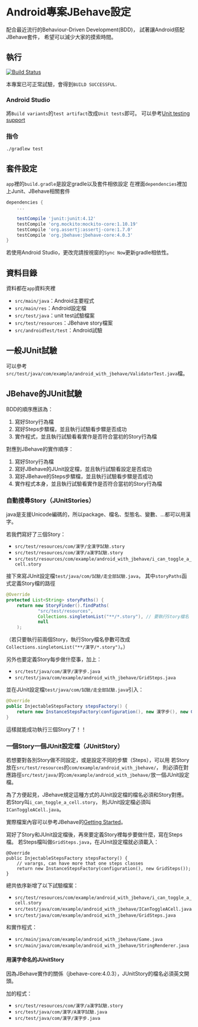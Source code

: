# Android專案JBehave設定

配合最近流行的Behaviour-Driven Development(BDD)，
試著讓Android搭配JBehave套件，
希望可以減少大家的摸索時間。


## 執行

[![Build Status](https://travis-ci.org/sih4sing5hong5/Android_with_JBehave.svg)](https://travis-ci.org/sih4sing5hong5/Android_with_JBehave)

本專案已可正常試驗，會得到`BUILD SUCCESSFUL`.

### Android Studio
將`Build variants`的`test artifact`改成`Unit tests`即可。
可以參考[Unit testing support](http://tools.android.com/tech-docs/unit-testing-support)

### 指令
`./gradlew test`

## 套件設定
`app`裡的`build.gradle`是設定gradle以及套件相依設定
在裡面`dependencies`裡加上Junit、JBehave相關套件
```groovy
dependencies {
    ...

    testCompile 'junit:junit:4.12'
    testCompile 'org.mockito:mockito-core:1.10.19'
    testCompile 'org.assertj:assertj-core:1.7.0'
    testCompile 'org.jbehave:jbehave-core:4.0.3'
}
```
若使用Android Studio，更改完請按視窗的`Sync Now`更新gradle相依性。

## 資料目錄
資料都在`app`資料夾裡

* `src/main/java`：Android主要程式
* `src/main/res`：Android設定檔
* `src/test/java`：unit test試驗檔案
* `src/test/resources`：JBehave story檔案
* `src/androidTest/test`：Android試驗

## 一般JUnit試驗
可以參考`src/test/java/com/example/android_with_jbehave/ValidatorTest.java`檔。

## JBehave的JUnit試驗
BDD的順序應該為：

1. 寫好Story行為檔
2. 寫好Steps步驟檔，並且執行試驗看步驟是否成功
3. 實作程式，並且執行試驗看看實作是否符合當初的Story行為檔

對應到JBehave的實作順序：

1. 寫好Story行為檔
2. 寫好JBehave的JUnit設定檔，並且執行試驗看設定是否成功
3. 寫好JBehave的Steps步驟檔，並且執行試驗看步驟是否成功
4. 實作程式本身，並且執行試驗看實作是否符合當初的Story行為檔

### 自動搜尋Story（JUnitStories）
java是支援Unicode編碼的，所以package、檔名、型態名、變數、…都可以用漢字。

若我們寫好了三個Story：

* `src/test/resources/com/漢字/全漢字試驗.story`
* `src/test/resources/com/漢字/a漢字試驗.story`
* `src/test/resources/com/example/android_with_jbehave/i_can_toggle_a_cell.story`

接下來寫JUnit設定檔`test/java/com/試驗/走全部試驗.java`，
其中`storyPaths`函式定義Story檔的路徑
```java
@Override
protected List<String> storyPaths() {
    return new StoryFinder().findPaths(
            "src/test/resources",
            Collections.singletonList("**/*.story"), // 要執行Story檔名
            null
    );
```
（若只要執行前兩個Story，執行Story檔名參數可改成`Collections.singletonList("**/漢字/*.story")`。）

另外也要定義Story每步做什麼事，加上：
* `src/test/java/com/漢字/漢字步.java`
* `src/test/java/com/example/android_with_jbehave/GridSteps.java`

並在JUnit設定檔`test/java/com/試驗/走全部試驗.java`引入：
```java
@Override
public InjectableStepsFactory stepsFactory() {
    return new InstanceStepsFactory(configuration(), new 漢字步(), new GridSteps());
}
```
這樣就能成功執行三個Story了！！

### 一個Story一個JUnit設定檔（JUnitStory）
若想要對各別Story做不同設定，或是設定不同的步驟（Steps），可以用
若Story放在`src/test/resources`的`com/example/android_with_jbehave/`，
則必須在對應路徑`src/test/java/`的`com/example/android_with_jbehave/`放一個JUnit設定檔。

為了方便起見，JBehave規定這種方式的JUnit設定檔的檔名必須和Story對應。
若Story叫`i_can_toggle_a_cell.story`，
則JUnit設定檔必須叫`ICanToggleACell.java`。

實際檔案內容可以參考JBehave的[Getting Started](http://jbehave.org/reference/stable/getting-started.html)。

寫好了Story和JUnit設定檔後，再來要定義Story裡每步要做什麼，寫在Steps檔。
若Steps檔叫做`GridSteps.java`，在JUnit設定檔就必須載入：
```
@Override
public InjectableStepsFactory stepsFactory() {
    // varargs, can have more that one steps classes
    return new InstanceStepsFactory(configuration(), new GridSteps());
}
```

總共依序新增了以下試驗檔案：

* `src/test/resources/com/example/android_with_jbehave/i_can_toggle_a_cell.story`
* `src/test/java/com/example/android_with_jbehave/ICanToggleACell.java`
* `src/test/java/com/example/android_with_jbehave/GridSteps.java`

和實作程式：

* `src/main/java/com/example/android_with_jbehave/Game.java`
* `src/main/java/com/example/android_with_jbehave/StringRenderer.java`

#### 用漢字命名的JUnitStory
因為JBehave實作的關係（jbehave-core:4.0.3），JUnitStory的檔名必須英文開頭。

加的程式：
* `src/test/resources/com/漢字/a漢字試驗.story`
* `src/test/java/com/漢字/A漢字試驗.java`
* `src/test/java/com/漢字/漢字步.java`



